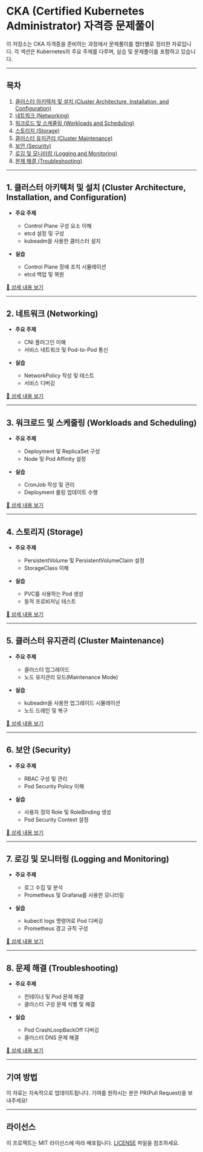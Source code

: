 # CKA (Certified Kubernetes Administrator) 자격증 문제풀이

이 저장소는 CKA 자격증을 준비하는 과정에서 문제풀이를 챕터별로 정리한 자료입니다. 각 섹션은 Kubernetes의 주요 주제를 다루며, 실습 및 문제풀이를 포함하고 있습니다.

---

## 목차
1. [클러스터 아키텍처 및 설치 (Cluster Architecture, Installation, and Configuration)](1_클러스터_아키텍처_및_설치.md)  
2. [네트워크 (Networking)](2_네트워크.md)  
3. [워크로드 및 스케줄링 (Workloads and Scheduling)](3_워크로드_및_스케줄링.md)  
4. [스토리지 (Storage)](4_스토리지.md)  
5. [클러스터 유지관리 (Cluster Maintenance)](5_클러스터_유지관리.md)  
6. [보안 (Security)](6_보안.md)  
7. [로깅 및 모니터링 (Logging and Monitoring)](7_로깅_및_모니터링.md)  
8. [문제 해결 (Troubleshooting)](8_문제_해결.md)  

---

## 1. 클러스터 아키텍처 및 설치 (Cluster Architecture, Installation, and Configuration)
- **주요 주제**
  - Control Plane 구성 요소 이해
  - etcd 설정 및 구성
  - kubeadm을 사용한 클러스터 설치

- **실습**
  - Control Plane 장애 조치 시뮬레이션
  - etcd 백업 및 복원

[🔗 상세 내용 보기](./chapter1/README.md)

---

## 2. 네트워크 (Networking)
- **주요 주제**
  - CNI 플러그인 이해
  - 서비스 네트워크 및 Pod-to-Pod 통신

- **실습**
  - NetworkPolicy 작성 및 테스트
  - 서비스 디버깅

[🔗 상세 내용 보기](./chapter2/README.md)

---

## 3. 워크로드 및 스케줄링 (Workloads and Scheduling)
- **주요 주제**
  - Deployment 및 ReplicaSet 구성
  - Node 및 Pod Affinity 설정

- **실습**
  - CronJob 작성 및 관리
  - Deployment 롤링 업데이트 수행

[🔗 상세 내용 보기](./chapter3/README.md)

---

## 4. 스토리지 (Storage)
- **주요 주제**
  - PersistentVolume 및 PersistentVolumeClaim 설정
  - StorageClass 이해

- **실습**
  - PVC를 사용하는 Pod 생성
  - 동적 프로비저닝 테스트

[🔗 상세 내용 보기](./chapter4/README.md)

---

## 5. 클러스터 유지관리 (Cluster Maintenance)
- **주요 주제**
  - 클러스터 업그레이드
  - 노드 유지관리 모드(Maintenance Mode)

- **실습**
  - kubeadm을 사용한 업그레이드 시뮬레이션
  - 노드 드레인 및 복구

[🔗 상세 내용 보기](./chapter5/README.md)

---

## 6. 보안 (Security)
- **주요 주제**
  - RBAC 구성 및 관리
  - Pod Security Policy 이해

- **실습**
  - 사용자 정의 Role 및 RoleBinding 생성
  - Pod Security Context 설정

[🔗 상세 내용 보기](./chapter6/README.md)

---

## 7. 로깅 및 모니터링 (Logging and Monitoring)
- **주요 주제**
  - 로그 수집 및 분석
  - Prometheus 및 Grafana를 사용한 모니터링

- **실습**
  - kubectl logs 명령어로 Pod 디버깅
  - Prometheus 경고 규칙 구성

[🔗 상세 내용 보기](./chapter7/README.md)

---

## 8. 문제 해결 (Troubleshooting)
- **주요 주제**
  - 컨테이너 및 Pod 문제 해결
  - 클러스터 구성 문제 식별 및 해결

- **실습**
  - Pod CrashLoopBackOff 디버깅
  - 클러스터 DNS 문제 해결

[🔗 상세 내용 보기](./chapter8/README.md)

---

## 기여 방법
이 자료는 지속적으로 업데이트됩니다. 기여를 원하시는 분은 PR(Pull Request)을 보내주세요!

---

## 라이선스
이 프로젝트는 MIT 라이선스에 따라 배포됩니다. [LICENSE](./LICENSE) 파일을 참조하세요.

